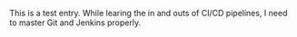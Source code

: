 This is a test entry. 
While learing the in and outs of CI/CD pipelines, I need to master Git and Jenkins properly. 

